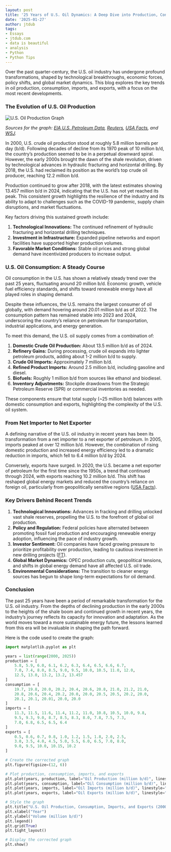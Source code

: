 ```yaml
---
layout: post
title: '25 Years of U.S. Oil Dynamics: A Deep Dive into Production, Consumption, and Trade'
date: '2025-01-27'
author: jtdub
tags:
- Essays
- jtdub.com
- data is beautiful
- analysis
- Python
- Python Tips
---
```


Over the past quarter-century, the U.S. oil industry has undergone profound transformations, shaped by technological breakthroughs, economic forces, policy shifts, and global market dynamics. This blog explores the key trends in oil production, consumption, imports, and exports, with a focus on the most recent developments.

### The Evolution of U.S. Oil Production

![U.S. Oil Production Graph](https://imagedelivery.net/KfNXtSV3XH0tLyWKv3PbRw/e7b7b38c-f822-4370-0e20-4244e1524700/public)

*Sources for the graph: [EIA U.S. Petroleum Data](https://www.eia.gov/petroleum/), [Reuters](https://www.reuters.com/markets/commodities/), [USA Facts](https://usafacts.org/articles/is-the-us-a-bigger-oil-importer-or-exporter/), and [WSJ](https://www.wsj.com/business/energy-oil/).*

In 2000, U.S. crude oil production stood at roughly 5.8 million barrels per day (b/d). Following decades of decline from its 1970 peak of 10 million b/d, the country’s production seemed to be in a perpetual downward spiral. However, the early 2000s brought the dawn of the shale revolution, driven by technological advances in hydraulic fracturing and horizontal drilling. By 2018, the U.S. had reclaimed its position as the world’s top crude oil producer, reaching 12.2 million b/d.

Production continued to grow after 2018, with the latest estimates showing 13.457 million b/d in 2024, indicating that the U.S. has not yet reached its peak. This consistent growth highlights the resilience of the industry and its ability to adapt to challenges such as the COVID-19 pandemic, supply chain disruptions, and market fluctuations.

Key factors driving this sustained growth include:

1. **Technological Innovations:** The continued refinement of hydraulic fracturing and horizontal drilling techniques.
2. **Investment in Infrastructure:** Expanded pipeline networks and export facilities have supported higher production volumes.
3. **Favorable Market Conditions:** Stable oil prices and strong global demand have incentivized producers to increase output.

### U.S. Oil Consumption: A Steady Course

Oil consumption in the U.S. has shown a relatively steady trend over the past 25 years, fluctuating around 20 million b/d. Economic growth, vehicle fuel efficiency standards, and shifts toward renewable energy have all played roles in shaping demand.

Despite these influences, the U.S. remains the largest consumer of oil globally, with demand hovering around 20.01 million b/d as of 2022. The consumption pattern has remained stable into 2023 and 2024, underscoring the country’s reliance on petroleum for transportation, industrial applications, and energy generation.

To meet this demand, the U.S. oil supply comes from a combination of:

1. **Domestic Crude Oil Production:** About 13.5 million b/d as of 2024.
2. **Refinery Gains:** During processing, crude oil expands into lighter petroleum products, adding about 1-2 million b/d to supply.
3. **Crude Oil Imports:** Approximately 7 million b/d.
4. **Refined Product Imports:** Around 2.5 million b/d, including gasoline and diesel.
5. **Biofuels:** Roughly 1 million b/d from sources like ethanol and biodiesel.
6. **Inventory Adjustments:** Stockpile drawdowns from the Strategic Petroleum Reserve (SPR) or commercial inventories as needed.

These components ensure that total supply (~25 million b/d) balances with domestic consumption and exports, highlighting the complexity of the U.S. oil system.

### From Net Importer to Net Exporter

A defining narrative of the U.S. oil industry in recent years has been its transformation from a net importer to a net exporter of petroleum. In 2005, imports peaked at over 12 million b/d. However, the combination of rising domestic production and increased energy efficiency led to a dramatic reduction in imports, which fell to 6.4 million b/d by 2024.

Conversely, exports have surged. In 2020, the U.S. became a net exporter of petroleum for the first time since the 1950s, a trend that continued through 2024, with exports reaching 10.2 million b/d. This shift has reshaped global energy markets and reduced the country’s reliance on foreign oil, particularly from geopolitically sensitive regions ([USA Facts](https://usafacts.org/articles/is-the-us-a-bigger-oil-importer-or-exporter/)).

### Key Drivers Behind Recent Trends

1. **Technological Innovations:** Advances in fracking and drilling unlocked vast shale reserves, propelling the U.S. to the forefront of global oil production.
2. **Policy and Regulation:** Federal policies have alternated between promoting fossil fuel production and encouraging renewable energy adoption, influencing the pace of industry growth.
3. **Investor Sentiment:** Oil companies have faced growing pressure to prioritize profitability over production, leading to cautious investment in new drilling projects ([FT](https://www.ft.com/content/3f4c07ee-7a75-467d-9cc7-53e81c579874)).
4. **Global Market Dynamics:** OPEC production cuts, geopolitical tensions, and shifts in global energy demand have all affected U.S. oil trade.
5. **Environmental Considerations:** The transition to cleaner energy sources has begun to shape long-term expectations for oil demand.

### Conclusion

The past 25 years have been a period of remarkable transformation for the U.S. oil industry. From the depths of declining production in the early 2000s to the heights of the shale boom and continued growth in recent years, the industry’s journey reflects its capacity for innovation and adaptation. As the world moves toward a more sustainable energy future, the lessons learned from this era will be invaluable in shaping the path forward.

Here is the code used to create the graph:

```python
import matplotlib.pyplot as plt

years = list(range(2000, 2025))
production = [
    5.8, 5.9, 6.0, 6.1, 6.2, 6.3, 6.4, 6.5, 6.6, 6.7, 
    7.0, 7.4, 8.0, 8.5, 9.0, 9.5, 10.0, 10.5, 11.0, 12.0, 
    12.5, 13.0, 13.2, 13.2, 13.457
]
consumption = [
    19.7, 19.8, 20.0, 20.2, 20.4, 20.6, 20.8, 21.0, 21.2, 21.0,
    20.8, 20.6, 20.4, 20.2, 20.0, 20.0, 20.5, 20.5, 20.2, 20.0,
    20.1, 20.1, 20.01, 20.0, 20.0
]
imports = [
    11.3, 11.5, 11.6, 11.4, 11.2, 11.0, 10.8, 10.5, 10.0, 9.8,
    9.5, 9.3, 9.0, 8.7, 8.5, 8.3, 8.0, 7.8, 7.5, 7.3,
    7.0, 6.8, 6.5, 6.5, 6.4
]
exports = [
    0.5, 0.6, 0.7, 0.8, 1.0, 1.2, 1.5, 1.8, 2.0, 2.5,
    3.0, 3.5, 4.0, 4.5, 5.0, 5.5, 6.0, 6.5, 7.0, 8.0,
    9.0, 9.5, 10.0, 10.15, 10.2
]

# Create the corrected graph
plt.figure(figsize=(12, 6))

# Plot production, consumption, imports, and exports
plt.plot(years, production, label="Oil Production (million b/d)", linestyle="-", marker="o")
plt.plot(years, consumption, label="Oil Consumption (million b/d)", linestyle="--", marker="s")
plt.plot(years, imports, label="Oil Imports (million b/d)", linestyle=":", marker="^")
plt.plot(years, exports, label="Oil Exports (million b/d)", linestyle="-.", marker="x")

# Style the graph
plt.title("U.S. Oil Production, Consumption, Imports, and Exports (2000-2024)")
plt.xlabel("Year")
plt.ylabel("Volume (million b/d)")
plt.legend()
plt.grid(True)
plt.tight_layout()

# Display the corrected graph
plt.show()
```